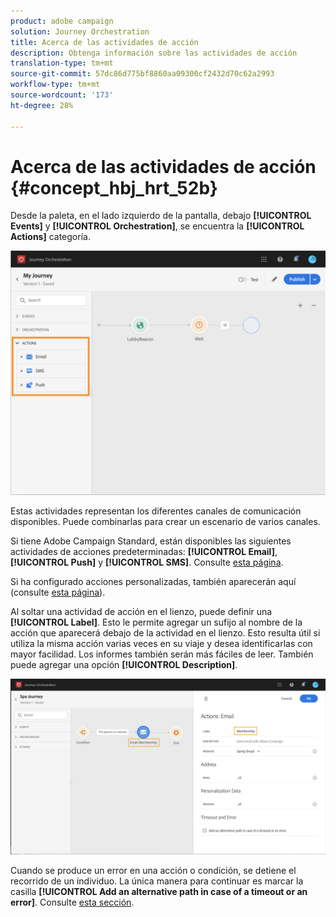 ```yaml
---
product: adobe campaign
solution: Journey Orchestration
title: Acerca de las actividades de acción
description: Obtenga información sobre las actividades de acción
translation-type: tm+mt
source-git-commit: 57dc86d775bf8860aa09300cf2432d70c62a2993
workflow-type: tm+mt
source-wordcount: '173'
ht-degree: 28%

---
```



# Acerca de las actividades de acción {#concept_hbj_hrt_52b}

Desde la paleta, en el lado izquierdo de la pantalla, debajo **[!UICONTROL Events]** y **[!UICONTROL Orchestration]**, se encuentra la **[!UICONTROL Actions]** categoría.

![](../assets/journey58.png)

Estas actividades representan los diferentes canales de comunicación disponibles. Puede combinarlas para crear un escenario de varios canales.

Si tiene Adobe Campaign Standard, están disponibles las siguientes actividades de acciones predeterminadas: **[!UICONTROL Email]**, **[!UICONTROL Push]** y **[!UICONTROL SMS]**. Consulte [esta página](../building-journeys/using-adobe-campaign-actions.md).

Si ha configurado acciones personalizadas, también aparecerán aquí (consulte [esta página](../building-journeys/using-custom-actions.md)).

Al soltar una actividad de acción en el lienzo, puede definir una **[!UICONTROL Label]**. Esto le permite agregar un sufijo al nombre de la acción que aparecerá debajo de la actividad en el lienzo. Esto resulta útil si utiliza la misma acción varias veces en su viaje y desea identificarlas con mayor facilidad. Los informes también serán más fáciles de leer. También puede agregar una opción **[!UICONTROL Description]**.

![](../assets/journey59bis.png)

Cuando se produce un error en una acción o condición, se detiene el recorrido de un individuo. La única manera para continuar es marcar la casilla **[!UICONTROL Add an alternative path in case of a timeout or an error]**. Consulte [esta sección](../building-journeys/using-the-journey-designer.md#paths).
